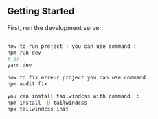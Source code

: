 ## Getting Started

First, run the development server:

```bash

how to run project : you can use command : 
npm run dev
# or
yarn dev

how to fix erreur project you can use command : 
npm audit fix 

you can install tailwindcss with command  :
npm install -D tailwindcss 
npx tailwindcss init 
